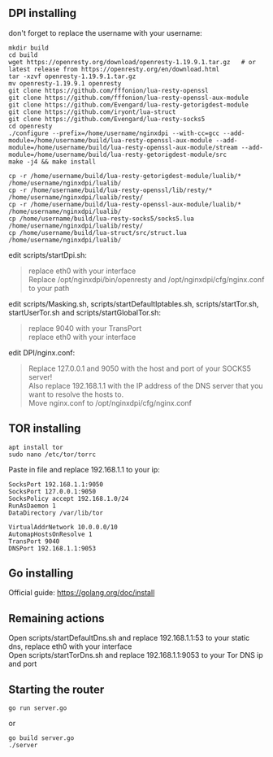 DPI installing
------------
don't forget to replace the username with your username:
```
mkdir build
cd build
wget https://openresty.org/download/openresty-1.19.9.1.tar.gz   # or latest release from https://openresty.org/en/download.html
tar -xzvf openresty-1.19.9.1.tar.gz
mv openresty-1.19.9.1 openresty
git clone https://github.com/fffonion/lua-resty-openssl
git clone https://github.com/fffonion/lua-resty-openssl-aux-module
git clone https://github.com/Evengard/lua-resty-getorigdest-module
git clone https://github.com/iryont/lua-struct
git clone https://github.com/Evengard/lua-resty-socks5
cd openresty
./configure --prefix=/home/username/nginxdpi --with-cc=gcc --add-module=/home/username/build/lua-resty-openssl-aux-module --add-module=/home/username/build/lua-resty-openssl-aux-module/stream --add-module=/home/username/build/lua-resty-getorigdest-module/src
make -j4 && make install

cp -r /home/username/build/lua-resty-getorigdest-module/lualib/* /home/username/nginxdpi/lualib/ 
cp -r /home/username/build/lua-resty-openssl/lib/resty/* /home/username/nginxdpi/lualib/resty/
cp -r /home/username/build/lua-resty-openssl-aux-module/lualib/* /home/username/nginxdpi/lualib/
cp /home/username/build/lua-resty-socks5/socks5.lua /home/username/nginxdpi/lualib/resty/
cp /home/username/build/lua-struct/src/struct.lua /home/username/nginxdpi/lualib/
```
edit scripts/startDpi.sh:  
> replace eth0 with your interface  
> Replace /opt/nginxdpi/bin/openresty and /opt/nginxdpi/cfg/nginx.conf to your path

edit scripts/Masking.sh, scripts/startDefaultIptables.sh, scripts/startTor.sh, startUserTor.sh and scripts/startGlobalTor.sh:  
> replace 9040 with your TransPort  
> replace eth0 with your interface

edit DPI/nginx.conf:  
> Replace 127.0.0.1 and 9050 with the host and port of your SOCKS5 server!  
> Also replace 192.168.1.1 with the IP address of the DNS server that you want to resolve the hosts to.    
> Move nginx.conf to /opt/nginxdpi/cfg/nginx.conf    

TOR installing
------------
```
apt install tor
sudo nano /etc/tor/torrc
```
Paste in file and replace 192.168.1.1 to your ip:
```
SocksPort 192.168.1.1:9050
SocksPort 127.0.0.1:9050
SocksPolicy accept 192.168.1.0/24
RunAsDaemon 1
DataDirectory /var/lib/tor

VirtualAddrNetwork 10.0.0.0/10
AutomapHostsOnResolve 1
TransPort 9040
DNSPort 192.168.1.1:9053
```

Go installing
-----------
Official guide: https://golang.org/doc/install

Remaining actions
------------
Open scripts/startDefaultDns.sh and replace 192.168.1.1:53 to your static dns, replace eth0 with your interface   
Open scripts/startTorDns.sh and replace 192.168.1.1:9053 to your Tor DNS ip and port  

Starting the router
------------
```
go run server.go
```
or
```
go build server.go
./server
```

